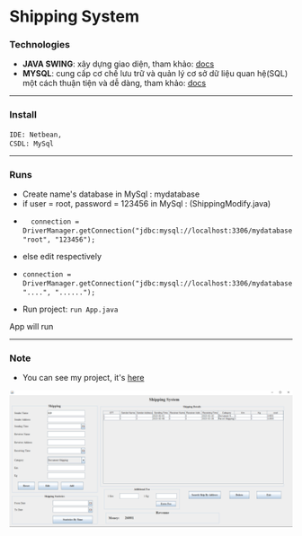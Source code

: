 # Shipping System

### Technologies
- **JAVA SWING**: xây dựng giao diện, tham khảo: [docs](https://www.javatpoint.com/java-swing)
- **MYSQL**: cung cấp cơ chế lưu trữ và quản lý cơ sở dữ liệu quan hệ(SQL) một cách thuận tiện và dễ dàng, tham khảo: [docs](w3schools.com/sql/)
---
### Install
    IDE: Netbean,
    CSDL: MySql

---
### Runs
* Create name's database in MySql : mydatabase
* if  user = root, password = 123456 in MySql : (ShippingModify.java)
*       connection = DriverManager.getConnection("jdbc:mysql://localhost:3306/mydatabase", "root", "123456");
* else edit respectively
*     connection = DriverManager.getConnection("jdbc:mysql://localhost:3306/mydatabase", "....", "......"); 
* Run project: `run App.java`

App will run

---
### Note
- You can see my project, it's [here](https://github.com/nguyenhv01012000/IT3100Q_121723_Project_Group01_PN04)
<img src="project.png" width=1000>